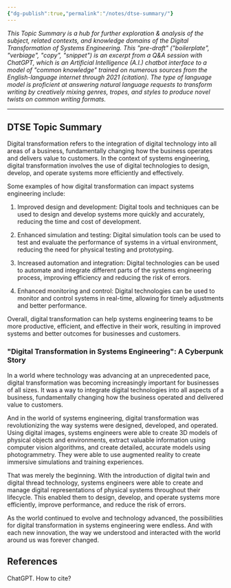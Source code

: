 ```yaml
---
{"dg-publish":true,"permalink":"/notes/dtse-summary/"}
---
```



*This Topic Summary is a hub for further exploration & analysis of the subject, related contexts, and knowledge domains of the Digital Transformation of Systems Engineering. This "pre-draft" ("boilerplate", "verbiage", "copy", "snippet") is an excerpt from a Q&A session with ChatGPT, which is an Artificial Intelligence (A.I.) chatbot interface to a model of "common knowledge" trained on numerous sources from the English-language internet through 2021 (citation). The type of language model is proficient at answering natural language requests to transform writing by creatively mixing genres, tropes, and styles to produce novel twists on common writing formats.*

---

## DTSE Topic Summary
Digital transformation refers to the integration of digital technology into all areas of a business, fundamentally changing how the business operates and delivers value to customers. In the context of systems engineering, digital transformation involves the use of digital technologies to design, develop, and operate systems more efficiently and effectively.

Some examples of how digital transformation can impact systems engineering include:

1.  Improved design and development: Digital tools and techniques can be used to design and develop systems more quickly and accurately, reducing the time and cost of development.
    
2.  Enhanced simulation and testing: Digital simulation tools can be used to test and evaluate the performance of systems in a virtual environment, reducing the need for physical testing and prototyping.
    
3.  Increased automation and integration: Digital technologies can be used to automate and integrate different parts of the systems engineering process, improving efficiency and reducing the risk of errors.
    
4.  Enhanced monitoring and control: Digital technologies can be used to monitor and control systems in real-time, allowing for timely adjustments and better performance.
    
Overall, digital transformation can help systems engineering teams to be more productive, efficient, and effective in their work, resulting in improved systems and better outcomes for businesses and customers.

### "Digital Transformation in Systems Engineering": A Cyberpunk Story

In a world where technology was advancing at an unprecedented pace, digital transformation was becoming increasingly important for businesses of all sizes. It was a way to integrate digital technologies into all aspects of a business, fundamentally changing how the business operated and delivered value to customers.

And in the world of systems engineering, digital transformation was revolutionizing the way systems were designed, developed, and operated. Using digital images, systems engineers were able to create 3D models of physical objects and environments, extract valuable information using computer vision algorithms, and create detailed, accurate models using photogrammetry. They were able to use augmented reality to create immersive simulations and training experiences.

That was merely the beginning. With the introduction of digital twin and digital thread technology, systems engineers were able to create and manage digital representations of physical systems throughout their lifecycle. This enabled them to design, develop, and operate systems more efficiently, improve performance, and reduce the risk of errors.

As the world continued to evolve and technology advanced, the possibilities for digital transformation in systems engineering were endless. And with each new innovation, the way we understood and interacted with the world around us was forever changed.


## References
ChatGPT. How to cite?